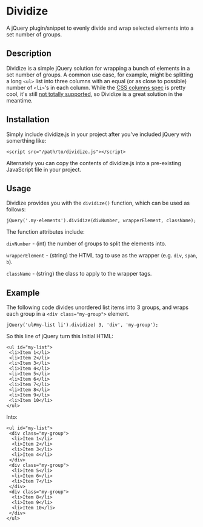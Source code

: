 # Dividize

A jQuery plugin/snippet to evenly divide and wrap selected elements into a set number of groups.

## Description
Dividize is a simple jQuery solution for wrapping a bunch of elements in a set number of groups. A common use case, for example, might be splitting a long `<ul>` list into three columns with an equal (or as close to possible) number of `<li>`'s in each column. While the [CSS columns spec](http://www.w3schools.com/cssref/css3_pr_columns.asp) is pretty cool, it's still [not totally supported](http://caniuse.com/#search=column), so Dividize is a great solution in the meantime.
 
## Installation
Simply include dividize.js in your project after you've included jQuery with somerthing like: 
```
<script src="/path/to/dividize.js"></script>
```

Alternately you can copy the contents of dividize.js into a pre-existing JavaScript file in your project.

## Usage
Dividize provides you with the `dividize()` function, which can be used as follows:
```
jQuery('.my-elements').dividize(divNumber, wrapperElement, className);
```
The function attributes include:

`divNumber` - (int) the number of groups to split the elements into.

`wrapperElement` - (string) the HTML tag to use as the wrapper (e.g. `div`, `span`, `b`).

`className` - (string) the class to apply to the wrapper tags.

## Example
The following code divides unordered list items into 3 groups, and wraps each group in a `<div class="my-group">` element.
```
jQuery('ul#my-list li').dividize( 3, 'div', 'my-group'); 
```

So this line of jQuery turn this Initial HTML:
```
<ul id="my-list">
 <li>Item 1</li>
 <li>Item 2</li>
 <li>Item 3</li>
 <li>Item 4</li>
 <li>Item 5</li>
 <li>Item 6</li>
 <li>Item 7</li>
 <li>Item 8</li>
 <li>Item 9</li>
 <li>Item 10</li>
</ul>
```

Into:
```
<ul id="my-list">
 <div class="my-group">
  <li>Item 1</li>
  <li>Item 2</li>
  <li>Item 3</li>
  <li>Item 4</li>
 </div>
 <div class="my-group">
  <li>Item 5</li>
  <li>Item 6</li>
  <li>Item 7</li>
 </div>
 <div class="my-group">
  <li>Item 8</li>
  <li>Item 9</li>
  <li>Item 10</li>
 </div>
</ul>
```
